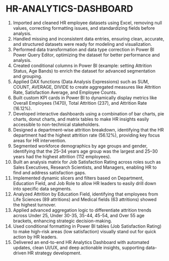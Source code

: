 # HR-ANALYTICS-DASHBOARD
1. Imported and cleaned HR employee datasets using Excel, removing null values, correcting formatting issues, and standardizing fields before analysis.
2. Handled missing and inconsistent data entries, ensuring clean, accurate, and structured datasets were ready for modeling and visualization.
3. Performed data transformation and data type correction in Power BI Power Query Editor, optimizing the dataset for better performance and analysis.
4. Created conditional columns in Power BI (example: setting Attrition Status, Age Bands) to enrich the dataset for advanced segmentation and grouping.
5. Applied DAX functions (Data Analysis Expressions) such as SUM, COUNT, AVERAGE, DIVIDE to create aggregated measures like Attrition Rate, Satisfaction Average, and Employee Counts.
6. Built custom KPI cards in Power BI to dynamically display metrics like Overall Employees (1470), Total Attrition (237), and Attrition Rate (16.12%).
7. Developed interactive dashboards using a combination of bar charts, pie charts, donut charts, and matrix tables to make HR insights easily accessible to non-technical stakeholders.
8. Designed a department-wise attrition breakdown, identifying that the HR department had the highest attrition rate (56.12%), providing key focus areas for HR intervention.
9. Segmented workforce demographics by age groups and gender, identifying that the 25–34 years age group was the largest and 25–30 years had the highest attrition (112 employees).
10. Built an analysis matrix for Job Satisfaction Rating across roles such as Sales Executives, Research Scientists, and Managers, enabling HR to find and address satisfaction gaps.
11. Implemented dynamic slicers and filters based on Department, Education Field, and Job Role to allow HR leaders to easily drill down into specific data segments.
12. Analyzed Attrition by Education Field, identifying that employees from Life Sciences (89 attritions) and Medical fields (63 attritions) showed the highest turnover.
13. Applied advanced aggregation logic to differentiate attrition trends across Under 25, Under 30-35, 35-44, 45-54, and Over 55 age brackets, enhancing strategic decision-making.
14. Used conditional formatting in Power BI tables (Job Satisfaction Rating) to make high-risk areas (low satisfaction) visually stand out for quick action by HR leaders.
15. Delivered an end-to-end HR Analytics Dashboard with automated updates, clean UI/UX, and deep actionable insights, supporting data-driven HR strategy development.


